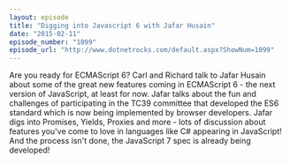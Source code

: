 ```yaml
---
layout: episode
title: "Digging into Javascript 6 with Jafar Husain"
date: "2015-02-11"
episode_number: "1099"
episode_url: "http://www.dotnetrocks.com/default.aspx?ShowNum=1099"
---
```


Are you ready for ECMAScript 6? Carl and Richard talk to Jafar Husain about some of the great new features coming in ECMAScript 6 - the next version of JavaScript, at least for now. Jafar talks about the fun and challenges of participating in the TC39 committee that developed the ES6 standard which is now being implemented by browser developers. Jafar digs into Promises, Yields, Proxies and more - lots of discussion about features you've come to love in languages like C# appearing in JavaScript! And the process isn't done, the JavaScript 7 spec is already being developed!
